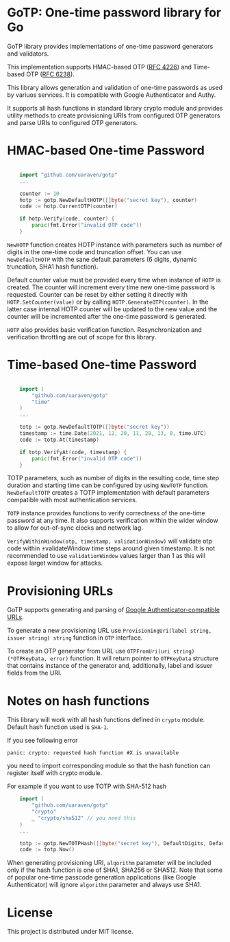 # GoTP: One-time password library for Go

GoTP library provides implementations of one-time password generators and validators.

This implementation supports HMAC-based OTP ([RFC 4226](https://datatracker.ietf.org/doc/html/rfc4226)) and Time-based OTP ([RFC 6238](https://www.rfc-editor.org/rfc/rfc6238.html)).

This library allows generation and validation of one-time passwords as used by variuos services. It is compatible with Google Authenticator and Authy.

It supports all hash functions in standard library crypto module and provides utility methods to create provisioning URIs from configured OTP generators and parse URIs to configured OTP generators.

# HMAC-based One-time Password

```go

    import "github.com/uaraven/gotp"
    ...

    counter := 10
    hotp := gotp.NewDefaultHOTP([]byte("secret key"), counter)
    code := hotp.CurrentOTP(counter)

    if hotp.Verify(code, counter) {
        panic(fmt.Error("invalid OTP code"))
    }

```

`NewHOTP` function creates HOTP instance with parameters such as number of digits in the one-time code and truncation offset. You can use `NewDefaultHOTP` with the sane default parameters (6 digits, dynamic truncation, SHA1 hash function).

Default counter value must be provided every time when instance of `HOTP` is created. The counter will increment every time new one-time
password is requested. Counter can be reset by either setting it directly with `HOTP.SetCounter(value)` or by calling `HOTP.GenerateOTP(counter)`. In the latter case internal HOTP counter will be updated to the new value and the counter will be incremented after the one-time password is generated.

`HOTP` also provides basic verification function. Resynchronization and verification throttling are out of scope for this library.

# Time-based One-time Password

```go

    import (
        "github.com/uaraven/gotp"
        "time"
    )
    ...

    totp := gotp.NewDefaultTOTP([]byte("secret key"))
    timestamp := time.Date(2021, 12, 20, 11, 28, 13, 0, time.UTC)
    code := totp.At(timestamp)

    if totp.VerifyAt(code, timestamp) {
        panic(fmt.Error("invalid OTP code"))
    }
```

TOTP parameters, such as number of digits in the resulting code, time step duration and starting time can be configured by using
`NewTOTP` function. `NewDefaultTOTP` creates a TOTP implementation with default parameters compatible with most authentication services.

`TOTP` instance provides functions to verify correctness of the one-time password at any time. It also supports verification within
the wider window to allow for out-of-sync clocks and network lag.

`VerifyWithinWindow(otp, timestamp, validationWindow)` will validate otp code within ±validateWindow time steps
around given timestamp. It is not recommended to use `validationWindow` values larger than 1 as this will expose larget window for attacks.

# Provisioning URLs

GoTP supports generating and parsing of [Google Authenticator-compatible URLs](https://github.com/google/google-authenticator/wiki/Key-Uri-Format).

To generate a new provisioning URL use `ProvisioningUri(label string, issuer string) string` function in `OTP` interface.

To create an OTP generator from URL use `OTPFromUri(uri string) (*OTPKeyData, error)` function. It will return pointer to `OTPKeyData` structure that contains instance of the generator and, additionally, label and issuer fields from the URI.

# Notes on hash functions

This library will work with all hash functions defined in `crypto` module. Default hash function used is `SHA-1`. 

If you see following error

```
panic: crypto: requested hash function #X is unavailable
```

you need to import corresponding module so that the hash function can register itself with crypto module.

For example if you want to use TOTP with SHA-512 hash

```go
    import (
        "github.com/uaraven/gotp"
        "crypto"
        _ "crypto/sha512" // you need this
    )
    ...

    totp := gotp.NewTOTPHash([]byte("secret key"), DefaultDigits, DefaultTimeStep, 0, crypto.SHA512)
    code := totp.Now()
```

When generating provisioning URI, `algorithm` parameter will be included only if the hash function is one of SHA1, SHA256 or SHA512. 
Note that some of popular one-time passcode generation applications (like Google Authenticator) will ignore `algorithm` parameter and always use SHA1.

# License

This project is distributed under MIT license.
